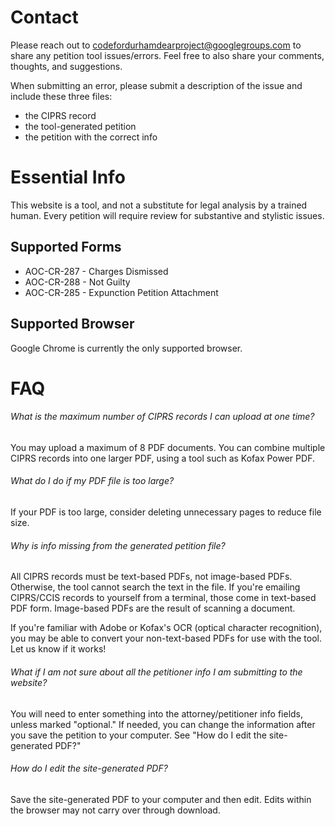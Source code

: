 # Contact

Please reach out to [codefordurhamdearproject@googlegroups.com](mailto:codefordurhamdearproject@googlegroups.com) to share any petition tool issues/errors. Feel free to also share your comments, thoughts, and suggestions.

When submitting an error, please submit a description of the issue and include these three files:

* the CIPRS record
* the tool-generated petition
* the petition with the correct info

# Essential Info

This website is a tool, and not a substitute for legal analysis by a trained human. Every petition will require review for substantive and stylistic issues.

## Supported Forms

* AOC-CR-287 - Charges Dismissed
* AOC-CR-288 - Not Guilty
* AOC-CR-285 - Expunction Petition Attachment

## Supported Browser

Google Chrome is currently the only supported browser.

# FAQ

###### What is the maximum number of CIPRS records I can upload at one time?

You may upload a maximum of 8 PDF documents. You can combine multiple CIPRS records into one larger PDF, using a tool such as Kofax Power PDF.

###### What do I do if my PDF file is too large?

If your PDF is too large, consider deleting unnecessary pages to reduce file size.

###### Why is info missing from the generated petition file?

All CIPRS records must be text-based PDFs, not image-based PDFs. Otherwise, the tool cannot search the text in the file. If you're emailing CIPRS/CCIS records to yourself from a terminal, those come in text-based PDF form. Image-based PDFs are the result of scanning a document.

If you're familiar with Adobe or Kofax's OCR (optical character recognition), you may be able to convert your non-text-based PDFs for use with the tool. Let us know if it works!

###### What if I am not sure about all the petitioner info I am submitting to the website?

You will need to enter something into the attorney/petitioner info fields, unless marked "optional." If needed, you can change the information after you save the petition to your computer. See "How do I edit the site-generated PDF?"

###### How do I edit the site-generated PDF?

Save the site-generated PDF to your computer and then edit. Edits within the browser may not carry over through download.
